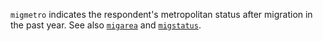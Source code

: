 `migmetro` indicates the respondent's metropolitan status after migration in the past year. See also [`migarea`](migarea.md) and [`migstatus`](migstatus.md).
